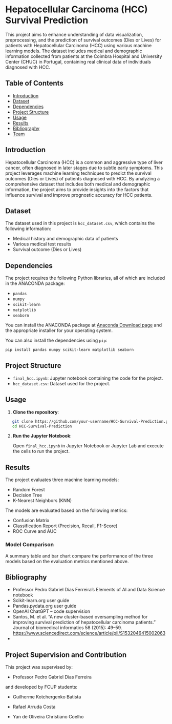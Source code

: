 # Hepatocellular Carcinoma (HCC) Survival Prediction

This project aims to enhance understanding of data visualization, preprocessing, and the prediction of survival outcomes (Dies or Lives) for patients with Hepatocellular Carcinoma (HCC) using various machine learning models. The dataset includes medical and demographic information collected from patients at the Coimbra Hospital and University Center (CHUC) in Portugal, containing real clinical data of individuals diagnosed with HCC.

## Table of Contents
- [Introduction](#introduction)
- [Dataset](#dataset)
- [Dependencies](#dependencies)
- [Project Structure](#project-structure)
- [Usage](#usage)
- [Results](#results)
- [Bibliography](#bibliography)
- [Team](#project-supervision-and-contribution)

## Introduction

Hepatocellular Carcinoma (HCC) is a common and aggressive type of liver cancer, often diagnosed in later stages due to subtle early symptoms. This project leverages machine learning techniques to predict the survival outcomes (Dies or Lives) of patients diagnosed with HCC. By analyzing a comprehensive dataset that includes both medical and demographic information, the project aims to provide insights into the factors that influence survival and improve prognostic accuracy for HCC patients.

## Dataset

The dataset used in this project is `hcc_dataset.csv`, which contains the following information:
- Medical history and demographic data of patients
- Various medical test results
- Survival outcome (Dies or Lives)

## Dependencies

The project requires the following Python libraries, all of which are included in the ANACONDA package:
- `pandas`
- `numpy`
- `scikit-learn`
- `matplotlib`
- `seaborn`

You can install the ANACONDA package at [Anaconda Download page](https://www.anaconda.com/products/distribution) and the appropriate installer for your operating system.

You can also install the dependencies using `pip`:

```bash
pip install pandas numpy scikit-learn matplotlib seaborn
```

## Project Structure

- `final_hcc.ipynb`: Jupyter notebook containing the code for the project.
- `hcc_dataset.csv`: Dataset used for the project.

## Usage

1. **Clone the repository**:

```bash
   git clone https://github.com/your-username/HCC-Survival-Prediction.git
   cd HCC-Survival-Prediction
```

2. **Run the Jupyter Notebook**:

   Open `final_hcc.ipynb` in Jupyter Notebook or Jupyter Lab and execute the cells to run the project.

## Results

The project evaluates three machine learning models:
- Random Forest
- Decision Tree
- K-Nearest Neighbors (KNN)

The models are evaluated based on the following metrics:
- Confusion Matrix
- Classification Report (Precision, Recall, F1-Score)
- ROC Curve and AUC

### Model Comparison

A summary table and bar chart compare the performance of the three models based on the evaluation metrics mentioned above.

## Bibliography

- Professor Pedro Gabriel Dias Ferreira’s Elements of AI and Data Science notebook
- Scikit-learn.org user guide
- Pandas.pydata.org user guide
- OpenAI ChatGPT – code supervision
- Santos, M. et al. “A new cluster-based oversampling method for improving survival prediction of hepatocellular carcinoma patients.” Journal of biomedical informatics 58 (2015): 49–59. https://www.sciencedirect.com/science/article/pii/S1532046415002063
- 
## Project Supervision and Contribution

This project was supervised by:

- Professor Pedro Gabriel Dias Ferreira

and developed by FCUP students:

- Guilherme Kotchergenko Batista

- Rafael Arruda Costa

- Yan de Oliveira Christiano Coelho
